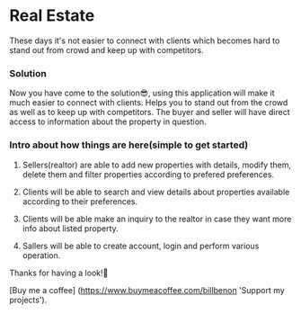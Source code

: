 # Real Estate
These days it's not easier to connect with clients which becomes hard to stand out from crowd and keep up with competitors.

### Solution
Now you have come to the solution😎, using this application will make it much easier to connect with clients. Helps you to stand out from the crowd as well as to keep up with competitors. The buyer and seller will have direct access to information about the property in question.


### Intro about how things are here(simple to get started)
1. Sellers(realtor) are able to add new properties with details, modify them, delete them and filter properties according to prefered preferences.

2. Clients will be able to search and view details about properties available according to their preferences.

3. Clients will be able make an inquiry to the realtor in case they want more info about listed property.

4. Sallers will be able to create account, login and perform various operation.


Thanks for having a look!💯

[Buy me a coffee] (https://www.buymeacoffee.com/billbenon 'Support my projects').
